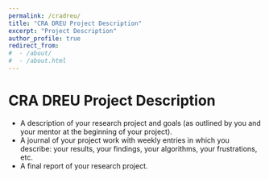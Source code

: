 ```yaml
---
permalink: /cradreu/
title: "CRA DREU Project Description"
excerpt: "Project Description"
author_profile: true
redirect_from: 
#  - /about/
#  - /about.html
---
```


CRA DREU Project Description
======

* A description of your research project and goals (as outlined by you and your mentor at the beginning of your project).
* A journal of your project work with weekly entries in which you  describe: your results, your findings, your algorithms, your  frustrations, etc.
* A final report of your research project.

